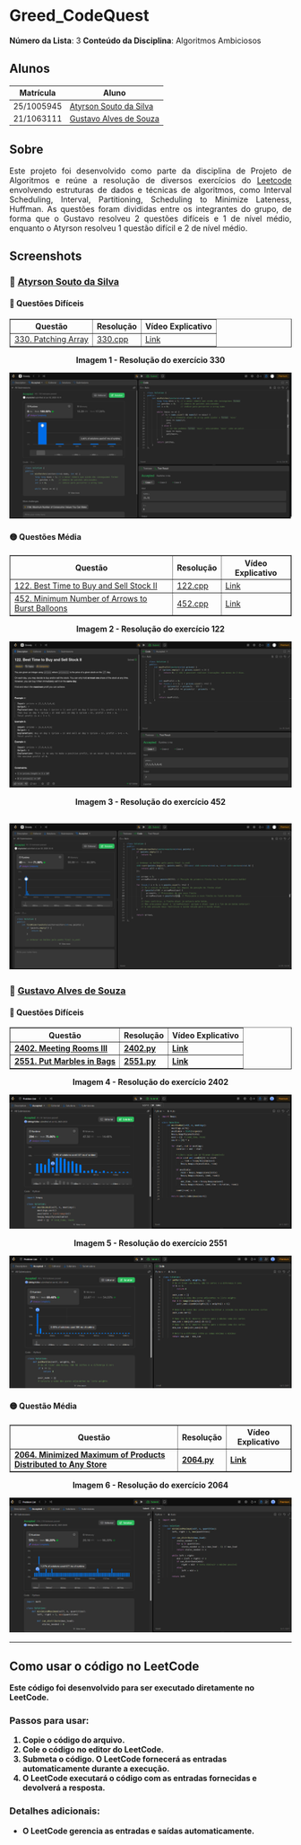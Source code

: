 # Greed_CodeQuest

**Número da Lista**: 3
**Conteúdo da Disciplina**: Algoritmos Ambiciosos

## Alunos

| Matrícula   | Aluno                                                              |
|-------------|--------------------------------------------------------------------|
| 25/1005945  | [Atyrson Souto da Silva](https://github.com/Atyrson)              |
| 21/1063111  | [Gustavo Alves de Souza](https://github.com/gustaallves)          |

## Sobre

<p align="justify">
Este projeto foi desenvolvido como parte da disciplina de Projeto de Algoritmos e reúne a resolução de diversos exercícios do <a href="https://leetcode.com/problemset/">Leetcode</a> envolvendo estruturas de dados e técnicas de algoritmos, como  Interval Scheduling, Interval, Partitioning, Scheduling to Minimize Lateness, Huffman. As questões foram divididas entre os integrantes do grupo, de forma que o Gustavo resolveu 2 questões difíceis e 1 de nível médio, enquanto o Atyrson resolveu 1 questão difícil e 2 de nível médio. 
</p>

## Screenshots

### 👤 [Atyrson Souto da Silva](https://github.com/Atyrson)

#### 🔴 Questões Difíceis

<div align="center">

<table border="1">
  <thead>
    <tr>
      <th>Questão</th>
      <th>Resolução</th>
      <th>Vídeo Explicativo</th>
    </tr>
  </thead>
  <tbody>
    <tr>
      <td><a href="https://leetcode.com/problems/patching-array/">330. Patching Array</a></td>
      <td><a href="./330.cpp">330.cpp</a></td>
      <td><a href="https://youtu.be/fgVYjV_cGeg">Link</a></td>
    </tr>
  </tbody>
</table>

</div>

<div align="center">
  <p><strong>Imagem 1 - Resolução do exercício 330</strong></p>
</div>

![1028](Screenshots/330.png)


#### 🟡 Questões Média

<div align="center">

<table border="1">
  <thead>
    <tr>
      <th>Questão</th>
      <th>Resolução</th>
      <th>Vídeo Explicativo</th>
    </tr>
  </thead>
  <tbody>
    <tr>
      <td><a href="https://leetcode.com/problems/best-time-to-buy-and-sell-stock-ii/">122. Best Time to Buy and Sell Stock II</a></td>
      <td><a href="./122.cpp">122.cpp</a></td>
      <td><a href="https://youtu.be/5-MY5riaWko">Link</a></td>
    </tr>
    <tr>
      <td><a href="https://leetcode.com/problems/minimum-number-of-arrows-to-burst-balloons/">452. Minimum Number of Arrows to Burst Balloons</a></td>
      <td><a href="./452.cpp">452.cpp</a></td>
      <td><a href="https://youtu.be/m7PuU86twPU">Link</a></td>
    </tr>
    
  </tbody>
</table>

<div align="center">
  <p><strong>Imagem 2 - Resolução do exercício 122</strong></p>
</div>

![2290](Screenshots/122.png)

</div>

<div align="center">
  <p><strong>Imagem 3 - Resolução do exercício 452<strong></p>
</div>

![102](Screenshots/452.png)
---


### 👤 [Gustavo Alves de Souza](https://github.com/gustaallves)

#### 🔴 Questões Difíceis

<div align="center">

<table border="1">
  <thead>
    <tr>
      <th>Questão</th>
      <th>Resolução</th>
      <th>Vídeo Explicativo</th>
    </tr>
  </thead>
  <tbody>
    <tr>
      <td><a href="https://leetcode.com/problems/meeting-rooms-iii/">2402. Meeting Rooms III</a></td>
      <td><a href="./2402.py">2402.py</a></td>
      <td><a href="https://youtu.be/Pu3s2DJ9eNE">Link</a></td>
    </tr>
    <tr>
      <td><a href="https://leetcode.com/problems/put-marbles-in-bags/description/">2551. Put Marbles in Bags</a></td>
      <td><a href="./2551.py">2551.py</a></td>
      <td><a href="https://youtu.be/wgAHkaWVEx0">Link</a></td>
    </tr>
  </tbody>
</table>

</div>

<div align="center">
  <p><strong>Imagem 4 - Resolução do exercício 2402</strong></p>
</div>

![2402](Screenshots/2402.png)

<div align="center">
  <p><strong>Imagem 5 - Resolução do exercício 2551</strong></p>
</div>

![2551](Screenshots/2551.png)

#### 🟡 Questão Média

<div align="center">

<table border="1">
  <thead>
    <tr>
      <th>Questão</th>
      <th>Resolução</th>
      <th>Vídeo Explicativo</th>
    </tr>
  </thead>
  <tbody>
    <tr>
      <td><a href="https://leetcode.com/problems/minimized-maximum-of-products-distributed-to-any-store/description/">2064. Minimized Maximum of Products Distributed to Any Store</a></td>
      <td><a href="./2064.py">2064.py</a></td>
      <td><a href="https://youtu.be/Vo-M0chFtLA">Link</a></td>
    </tr>
  </tbody>
</table>

</div>

<div align="center">
  <p><strong>Imagem 6 - Resolução do exercício 2064</strong></p>
</div>

![2064](Screenshots/2064.png)

---

## Como usar o código no LeetCode

Este código foi desenvolvido para ser executado diretamente no **LeetCode**.

### Passos para usar:

1. **Copie o código** do arquivo.
2. **Cole o código no editor do LeetCode**.
3. **Submeta o código**. O LeetCode fornecerá as entradas automaticamente durante a execução.
4. **O LeetCode executará o código** com as entradas fornecidas e devolverá a resposta.

### Detalhes adicionais:

- O LeetCode gerencia as **entradas e saídas automaticamente**.
